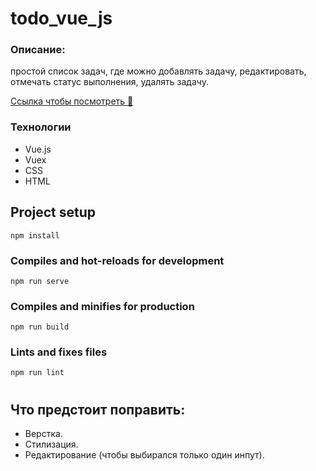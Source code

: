 # todo_vue_js

### Описание:

простой список задач, где можно добавлять задачу, редактировать, отмечать статус выполнения, удалять задачу.

[Ссылка чтобы посмотреть &#128064;](https://dmitriy9427.github.io/todo_list_vue-vuex/)

### Технологии

- Vue.js
- Vuex
- CSS
- HTML

## Project setup

```
npm install
```

### Compiles and hot-reloads for development

```
npm run serve
```

### Compiles and minifies for production

```
npm run build
```

### Lints and fixes files

```
npm run lint
```

#

## Что предстоит поправить:

- Верстка.
- Стилизация.
- Редактирование (чтобы выбирался только один инпут).
